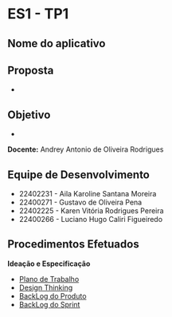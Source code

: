 # ES1 - TP1
## Nome do aplicativo
## Proposta
-
## Objetivo
-
**Docente:** Andrey Antonio de Oliveira Rodrigues

## Equipe de Desenvolvimento <br/>

- 22402231 - Aila Karoline Santana Moreira     <br/>
- 22400271 - Gustavo de Oliveira Pena          <br/>
- 22402225 - Karen Vitória Rodrigues Pereira   <br/>
- 22400266 - Luciano Hugo Caliri Figueiredo    <br/>

## Procedimentos Efetuados
**Ideação e Especificação** 
- [Plano de Trabalho]()
- [Design Thinking]()
- [BackLog do Produto]()
- [BackLog do Sprint]()
